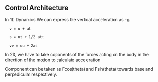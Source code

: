 ## Control Architecture
In 1D Dynamics We can express the vertical acceleration as -g.

      v = u + at

      s = ut + 1/2 att

      vv = uu + 2as

In 2D, we have to take coponents of the forces acting on the body in the direction of the motion to calculate acceleration.

Component can be taken as Fcos(theta) and Fsin(theta) towards base and perpedicular respectively.

